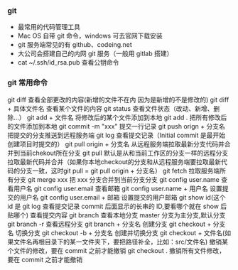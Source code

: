 ### git

- 最常用的代码管理工具
- Mac OS 自带 git 命令，windows 可去官网下载安装
- git 服务端常见的有 github、codeing.net
- 大公司会搭建自己的内网 git 服务（一般用 gitlab 搭建）
- cat ~/.ssh/id_rsa.pub 查看公钥命令

### git 常用命令

git diff 查看全部更改的内容(新增的文件不在内 因为是新增的不是修改的)
git diff + 具体文件名 查看某个文件的内容
git status 查看文件状态（改动、新增、删除...）
git add + 文件名 将修改后的某个文件添加到本地
git add . 把所有修改后的文件添加到本地
git commit -m "xxx" 提交一行记录
git push orign + 分支名 把提交的分支推送到远程服务端
git log 查看提交记录（Initial commit 是最开始创建项目时提交的）
git pull origin + 分支名 从远程服务端拉取最新分支代码并合并到当前chekout所在分支
git pull 默认是从和当前工作区的分支一样的远程分支拉取最新代码并合并（如果你本地checkout的分支和从远程服务端要拉取最新代码的分支一致，这时git pull = git pull origin + 分支名）
git fetch 拉取服务端所有分支
git merge xxx 把 xxx 分支合并到当前分支分支
git config user.name 查看用户名
git config user.email 查看邮箱
git config user.name + 用户名 设置提交的用户名
git config user.email + 邮箱 设置提交的用户邮箱
git show id(这个 id 是 git log 查看提交记录 commit 后面显示的长串的 ID,要看哪个就在 show 后贴哪个) 查看提交内容
git branch 查看本地分支 master 分支为主分支,默认分支
git branch -r 查看远程分支
git branch + 分支名 创建分支
git checkout + 分支名 切换分支
git checkout -b + 分支名 创建并切换分支
git checkout + 文件名(如果文件名再根目录下的某一文件夹下，要把路径补全，比如：src/文件名) 撤销某个文件的修改，要在 commit 之前才能撤销
git checkout . 撤销所有文件修改，要在 commit 之前才能撤销
